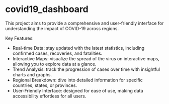 # covid19_dashboard
This project aims to provide a comprehensive and user-friendly interface for understanding the impact of COVID-19 across regions.

Key Features:
* Real-time Data: stay updated with the latest statistics, including confirmed cases, recoveries, and fatalities.
* Interactive Maps: visualize the spread of the virus on interactive maps, allowing you to explore data at a glance.
* Trend Analysis: track the progression of cases over time with insightful charts and graphs.
* Regional Breakdown: dive into detailed information for specific countries, states, or provinces.
* User-Friendly Interface: designed for ease of use, making data accessibility effortless for all users.
